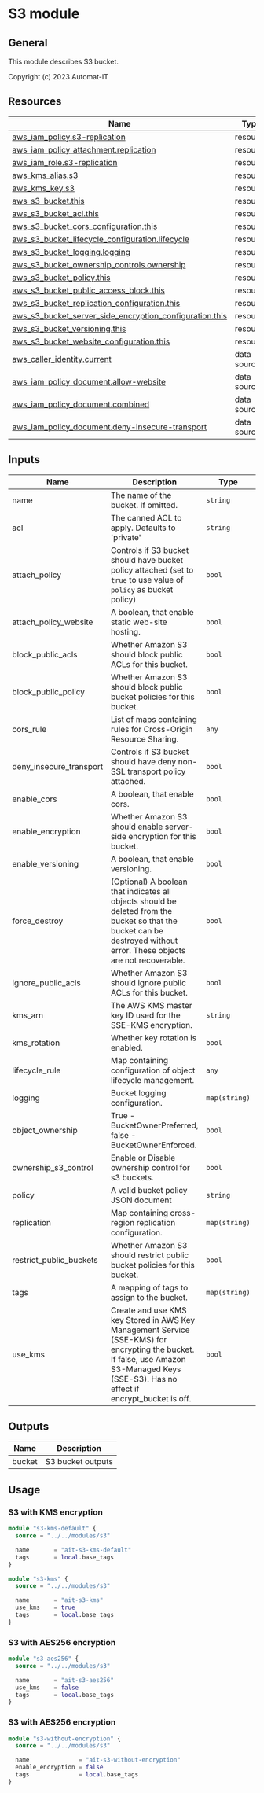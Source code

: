 <!-- BEGIN_TF_DOCS -->
# S3 module

## General

This module describes S3 bucket.

Copyright (c) 2023 Automat-IT

## Resources

| Name | Type |
|------|------|
| [aws_iam_policy.s3-replication](https://registry.terraform.io/providers/hashicorp/aws/latest/docs/resources/iam_policy) | resource |
| [aws_iam_policy_attachment.replication](https://registry.terraform.io/providers/hashicorp/aws/latest/docs/resources/iam_policy_attachment) | resource |
| [aws_iam_role.s3-replication](https://registry.terraform.io/providers/hashicorp/aws/latest/docs/resources/iam_role) | resource |
| [aws_kms_alias.s3](https://registry.terraform.io/providers/hashicorp/aws/latest/docs/resources/kms_alias) | resource |
| [aws_kms_key.s3](https://registry.terraform.io/providers/hashicorp/aws/latest/docs/resources/kms_key) | resource |
| [aws_s3_bucket.this](https://registry.terraform.io/providers/hashicorp/aws/latest/docs/resources/s3_bucket) | resource |
| [aws_s3_bucket_acl.this](https://registry.terraform.io/providers/hashicorp/aws/latest/docs/resources/s3_bucket_acl) | resource |
| [aws_s3_bucket_cors_configuration.this](https://registry.terraform.io/providers/hashicorp/aws/latest/docs/resources/s3_bucket_cors_configuration) | resource |
| [aws_s3_bucket_lifecycle_configuration.lifecycle](https://registry.terraform.io/providers/hashicorp/aws/latest/docs/resources/s3_bucket_lifecycle_configuration) | resource |
| [aws_s3_bucket_logging.logging](https://registry.terraform.io/providers/hashicorp/aws/latest/docs/resources/s3_bucket_logging) | resource |
| [aws_s3_bucket_ownership_controls.ownership](https://registry.terraform.io/providers/hashicorp/aws/latest/docs/resources/s3_bucket_ownership_controls) | resource |
| [aws_s3_bucket_policy.this](https://registry.terraform.io/providers/hashicorp/aws/latest/docs/resources/s3_bucket_policy) | resource |
| [aws_s3_bucket_public_access_block.this](https://registry.terraform.io/providers/hashicorp/aws/latest/docs/resources/s3_bucket_public_access_block) | resource |
| [aws_s3_bucket_replication_configuration.this](https://registry.terraform.io/providers/hashicorp/aws/latest/docs/resources/s3_bucket_replication_configuration) | resource |
| [aws_s3_bucket_server_side_encryption_configuration.this](https://registry.terraform.io/providers/hashicorp/aws/latest/docs/resources/s3_bucket_server_side_encryption_configuration) | resource |
| [aws_s3_bucket_versioning.this](https://registry.terraform.io/providers/hashicorp/aws/latest/docs/resources/s3_bucket_versioning) | resource |
| [aws_s3_bucket_website_configuration.this](https://registry.terraform.io/providers/hashicorp/aws/latest/docs/resources/s3_bucket_website_configuration) | resource |
| [aws_caller_identity.current](https://registry.terraform.io/providers/hashicorp/aws/latest/docs/data-sources/caller_identity) | data source |
| [aws_iam_policy_document.allow-website](https://registry.terraform.io/providers/hashicorp/aws/latest/docs/data-sources/iam_policy_document) | data source |
| [aws_iam_policy_document.combined](https://registry.terraform.io/providers/hashicorp/aws/latest/docs/data-sources/iam_policy_document) | data source |
| [aws_iam_policy_document.deny-insecure-transport](https://registry.terraform.io/providers/hashicorp/aws/latest/docs/data-sources/iam_policy_document) | data source |

## Inputs

| Name | Description | Type | Default | Required |
|------|-------------|------|---------|:--------:|
| name | The name of the bucket. If omitted. | `string` | n/a | yes |
| acl | The canned ACL to apply. Defaults to 'private' | `string` | `"private"` | no |
| attach_policy | Controls if S3 bucket should have bucket policy attached (set to `true` to use value of `policy` as bucket policy) | `bool` | `false` | no |
| attach_policy_website | A boolean, that enable static web-site hosting. | `bool` | `false` | no |
| block_public_acls | Whether Amazon S3 should block public ACLs for this bucket. | `bool` | `true` | no |
| block_public_policy | Whether Amazon S3 should block public bucket policies for this bucket. | `bool` | `true` | no |
| cors_rule | List of maps containing rules for Cross-Origin Resource Sharing. | `any` | `[]` | no |
| deny_insecure_transport | Controls if S3 bucket should have deny non-SSL transport policy attached. | `bool` | `false` | no |
| enable_cors | A boolean, that enable cors. | `bool` | `false` | no |
| enable_encryption | Whether Amazon S3 should enable server-side encryption for this bucket. | `bool` | `true` | no |
| enable_versioning | A boolean, that enable versioning. | `bool` | `false` | no |
| force_destroy | (Optional) A boolean that indicates all objects should be deleted from the bucket so that the bucket can be destroyed without error. These objects are not recoverable. | `bool` | `true` | no |
| ignore_public_acls | Whether Amazon S3 should ignore public ACLs for this bucket. | `bool` | `true` | no |
| kms_arn | The AWS KMS master key ID used for the SSE-KMS encryption. | `string` | `null` | no |
| kms_rotation | Whether key rotation is enabled. | `bool` | `true` | no |
| lifecycle_rule | Map containing configuration of object lifecycle management. | `any` | `{}` | no |
| logging | Bucket logging configuration. | `map(string)` | `{}` | no |
| object_ownership | True - BucketOwnerPreferred, false - BucketOwnerEnforced. | `bool` | `true` | no |
| ownership_s3_control | Enable or Disable ownership control for s3 buckets. | `bool` | `true` | no |
| policy | A valid bucket policy JSON document | `string` | `null` | no |
| replication | Map containing cross-region replication configuration. | `map(string)` | `{}` | no |
| restrict_public_buckets | Whether Amazon S3 should restrict public bucket policies for this bucket. | `bool` | `true` | no |
| tags | A mapping of tags to assign to the bucket. | `map(string)` | `{}` | no |
| use_kms | Create and use KMS key Stored in AWS Key Management Service (SSE-KMS) for encrypting the bucket. If false, use Amazon S3-Managed Keys (SSE-S3). Has no effect if encrypt_bucket is off. | `bool` | `true` | no |

## Outputs

| Name | Description |
|------|-------------|
| bucket | S3 bucket outputs |

## Usage

### S3 with KMS encryption
```terraform
module "s3-kms-default" {
  source = "../../modules/s3"

  name       = "ait-s3-kms-default"
  tags       = local.base_tags
}

module "s3-kms" {
  source = "../../modules/s3"

  name       = "ait-s3-kms"
  use_kms    = true
  tags       = local.base_tags
}
```

### S3 with AES256 encryption
```terraform
module "s3-aes256" {
  source = "../../modules/s3"

  name       = "ait-s3-aes256"
  use_kms    = false
  tags       = local.base_tags
}
```

### S3 with AES256 encryption
```terraform
module "s3-without-encryption" {
  source = "../../modules/s3"

  name              = "ait-s3-without-encryption"
  enable_encryption = false
  tags              = local.base_tags
}
```
<!-- END_TF_DOCS -->